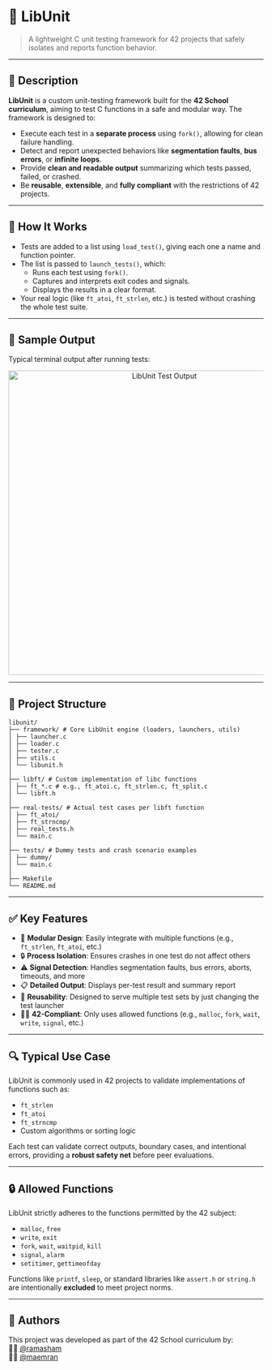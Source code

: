 # 🧪 LibUnit

> A lightweight C unit testing framework for 42 projects that safely isolates and reports function behavior.

---

## 📖 Description

**LibUnit** is a custom unit-testing framework built for the **42 School curriculum**, aiming to test C functions in a safe and modular way. The framework is designed to:
- Execute each test in a **separate process** using `fork()`, allowing for clean failure handling.
- Detect and report unexpected behaviors like **segmentation faults**, **bus errors**, or **infinite loops**.
- Provide **clean and readable output** summarizing which tests passed, failed, or crashed.
- Be **reusable**, **extensible**, and **fully compliant** with the restrictions of 42 projects.

---

## 🧠 How It Works

- Tests are added to a list using `load_test()`, giving each one a name and function pointer.
- The list is passed to `launch_tests()`, which:
  - Runs each test using `fork()`.
  - Captures and interprets exit codes and signals.
  - Displays the results in a clear format.
- Your real logic (like `ft_atoi`, `ft_strlen`, etc.) is tested without crashing the whole test suite.

---

## 📄 Sample Output
Typical terminal output after running tests:
<p align="center">
  <img src="https://github.com/user-attachments/assets/f6a32b7b-3b91-4875-97f5-afe998db44e5" width="600" alt="LibUnit Test Output" />
</p>

---
## 📂 Project Structure
```
libunit/
├── framework/ # Core LibUnit engine (loaders, launchers, utils)
│ ├── launcher.c
│ ├── loader.c
│ ├── tester.c
│ ├── utils.c
│ └── libunit.h
│
├── libft/ # Custom implementation of libc functions
│ ├── ft_*.c # e.g., ft_atoi.c, ft_strlen.c, ft_split.c
│ └── libft.h 
│
├── real-tests/ # Actual test cases per libft function
│ ├── ft_atoi/ 
│ ├── ft_strncmp/ 
│ ├── real_tests.h 
│ └── main.c 
│
├── tests/ # Dummy tests and crash scenario examples
│ ├── dummy/ 
│ └── main.c
│
├── Makefile
└── README.md
```

---

## ✅ Key Features

- 🧩 **Modular Design**: Easily integrate with multiple functions (e.g., `ft_strlen`, `ft_atoi`, etc.)
- 🔒 **Process Isolation**: Ensures crashes in one test do not affect others
- ⚠️ **Signal Detection**: Handles segmentation faults, bus errors, aborts, timeouts, and more
- 📋 **Detailed Output**: Displays per-test result and summary report
- 🧱 **Reusability**: Designed to serve multiple test sets by just changing the test launcher
- 🧑‍🎓 **42-Compliant**: Only uses allowed functions (e.g., `malloc`, `fork`, `wait`, `write`, `signal`, etc.)

---

## 🔍 Typical Use Case

LibUnit is commonly used in 42 projects to validate implementations of functions such as:
- `ft_strlen`
- `ft_atoi`
- `ft_strncmp`
- Custom algorithms or sorting logic

Each test can validate correct outputs, boundary cases, and intentional errors, providing a **robust safety net** before peer evaluations.

---

## 🔒 Allowed Functions

LibUnit strictly adheres to the functions permitted by the 42 subject:

- `malloc`, `free`
- `write`, `exit`
- `fork`, `wait`, `waitpid`, `kill`
- `signal`, `alarm`
- `setitimer`, `gettimeofday`

Functions like `printf`, `sleep`, or standard libraries like `assert.h` or `string.h` are intentionally **excluded** to meet project norms.

---
## 👥 Authors
This project was developed as part of the 42 School curriculum by:  
🧑‍💻 [@ramasham](https://github.com/ramasham)  
🧑‍💻 [@maemran](https://github.com/maemran)






